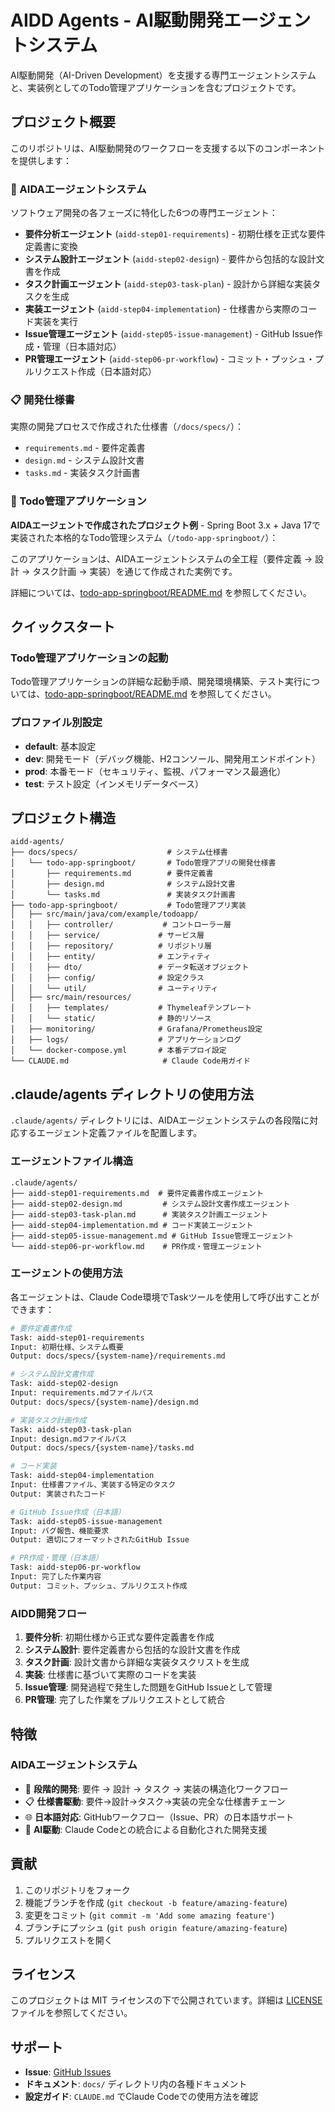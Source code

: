 # AIDD Agents - AI駆動開発エージェントシステム

AI駆動開発（AI-Driven Development）を支援する専門エージェントシステムと、実装例としてのTodo管理アプリケーションを含むプロジェクトです。

## プロジェクト概要

このリポジトリは、AI駆動開発のワークフローを支援する以下のコンポーネントを提供します：

### 🤖 AIDAエージェントシステム

ソフトウェア開発の各フェーズに特化した6つの専門エージェント：

- **要件分析エージェント** (`aidd-step01-requirements`) - 初期仕様を正式な要件定義書に変換
- **システム設計エージェント** (`aidd-step02-design`) - 要件から包括的な設計文書を作成
- **タスク計画エージェント** (`aidd-step03-task-plan`) - 設計から詳細な実装タスクを生成
- **実装エージェント** (`aidd-step04-implementation`) - 仕様書から実際のコード実装を実行
- **Issue管理エージェント** (`aidd-step05-issue-management`) - GitHub Issue作成・管理（日本語対応）
- **PR管理エージェント** (`aidd-step06-pr-workflow`) - コミット・プッシュ・プルリクエスト作成（日本語対応）

### 📋 開発仕様書

実際の開発プロセスで作成された仕様書（`/docs/specs/`）：

- `requirements.md` - 要件定義書
- `design.md` - システム設計文書
- `tasks.md` - 実装タスク計画書

### 📝 Todo管理アプリケーション

**AIDAエージェントで作成されたプロジェクト例** - Spring Boot 3.x + Java 17で実装された本格的なTodo管理システム（`/todo-app-springboot/`）：

このアプリケーションは、AIDAエージェントシステムの全工程（要件定義 → 設計 → タスク計画 → 実装）を通じて作成された実例です。

詳細については、[todo-app-springboot/README.md](todo-app-springboot/README.md) を参照してください。

## クイックスタート

### Todo管理アプリケーションの起動

Todo管理アプリケーションの詳細な起動手順、開発環境構築、テスト実行については、[todo-app-springboot/README.md](todo-app-springboot/README.md) を参照してください。


### プロファイル別設定

- **default**: 基本設定
- **dev**: 開発モード（デバッグ機能、H2コンソール、開発用エンドポイント）
- **prod**: 本番モード（セキュリティ、監視、パフォーマンス最適化）
- **test**: テスト設定（インメモリデータベース）

## プロジェクト構造

```
aidd-agents/
├── docs/specs/                    # システム仕様書
│   └── todo-app-springboot/       # Todo管理アプリの開発仕様書
│       ├── requirements.md        # 要件定義書
│       ├── design.md              # システム設計文書
│       └── tasks.md               # 実装タスク計画書
├── todo-app-springboot/           # Todo管理アプリ実装
│   ├── src/main/java/com/example/todoapp/
│   │   ├── controller/           # コントローラー層
│   │   ├── service/             # サービス層
│   │   ├── repository/          # リポジトリ層
│   │   ├── entity/              # エンティティ
│   │   ├── dto/                 # データ転送オブジェクト
│   │   ├── config/              # 設定クラス
│   │   └── util/                # ユーティリティ
│   ├── src/main/resources/
│   │   ├── templates/           # Thymeleafテンプレート
│   │   └── static/              # 静的リソース
│   ├── monitoring/              # Grafana/Prometheus設定
│   ├── logs/                    # アプリケーションログ
│   └── docker-compose.yml       # 本番デプロイ設定
└── CLAUDE.md                     # Claude Code用ガイド
```

## .claude/agents ディレクトリの使用方法

`.claude/agents/` ディレクトリには、AIDAエージェントシステムの各段階に対応するエージェント定義ファイルを配置します。

### エージェントファイル構造

```
.claude/agents/
├── aidd-step01-requirements.md  # 要件定義書作成エージェント
├── aidd-step02-design.md         # システム設計文書作成エージェント
├── aidd-step03-task-plan.md      # 実装タスク計画エージェント
├── aidd-step04-implementation.md # コード実装エージェント
├── aidd-step05-issue-management.md # GitHub Issue管理エージェント
└── aidd-step06-pr-workflow.md    # PR作成・管理エージェント
```

### エージェントの使用方法

各エージェントは、Claude Code環境でTaskツールを使用して呼び出すことができます：

```bash
# 要件定義書作成
Task: aidd-step01-requirements
Input: 初期仕様、システム概要
Output: docs/specs/{system-name}/requirements.md

# システム設計文書作成
Task: aidd-step02-design  
Input: requirements.mdファイルパス
Output: docs/specs/{system-name}/design.md

# 実装タスク計画作成
Task: aidd-step03-task-plan
Input: design.mdファイルパス
Output: docs/specs/{system-name}/tasks.md

# コード実装
Task: aidd-step04-implementation
Input: 仕様書ファイル、実装する特定のタスク
Output: 実装されたコード

# GitHub Issue作成（日本語）
Task: aidd-step05-issue-management
Input: バグ報告、機能要求
Output: 適切にフォーマットされたGitHub Issue

# PR作成・管理（日本語）
Task: aidd-step06-pr-workflow
Input: 完了した作業内容
Output: コミット、プッシュ、プルリクエスト作成
```

### AIDD開発フロー

1. **要件分析**: 初期仕様から正式な要件定義書を作成
2. **システム設計**: 要件定義書から包括的な設計文書を作成
3. **タスク計画**: 設計文書から詳細な実装タスクリストを生成
4. **実装**: 仕様書に基づいて実際のコードを実装
5. **Issue管理**: 開発過程で発生した問題をGitHub Issueとして管理
6. **PR管理**: 完了した作業をプルリクエストとして統合

## 特徴


### AIDAエージェントシステム

- 🔄 **段階的開発**: 要件 → 設計 → タスク → 実装の構造化ワークフロー
- 📋 **仕様書駆動**: 要件→設計→タスク→実装の完全な仕様書チェーン
- 🌐 **日本語対応**: GitHubワークフロー（Issue、PR）の日本語サポート
- 🤖 **AI駆動**: Claude Codeとの統合による自動化された開発支援


## 貢献

1. このリポジトリをフォーク
2. 機能ブランチを作成 (`git checkout -b feature/amazing-feature`)
3. 変更をコミット (`git commit -m 'Add some amazing feature'`)
4. ブランチにプッシュ (`git push origin feature/amazing-feature`)
5. プルリクエストを開く

## ライセンス

このプロジェクトは MIT ライセンスの下で公開されています。詳細は [LICENSE](LICENSE) ファイルを参照してください。

## サポート

- **Issue**: [GitHub Issues](https://github.com/your-org/aidd-agents/issues)
- **ドキュメント**: `docs/` ディレクトリ内の各種ドキュメント
- **設定ガイド**: `CLAUDE.md` でClaude Codeでの使用方法を確認